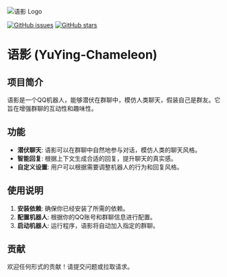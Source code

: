 ![语影 Logo](https://img.qwwq.top/i/2025/02/22/67b9d38f8697c.png)

[![GitHub issues](https://img.shields.io/github/issues/yourusername/YuYing-Chameleon.svg)](https://github.com/yourusername/YuYing-Chameleon/issues) [![GitHub stars](https://img.shields.io/github/stars/yourusername/YuYing-Chameleon.svg)](https://github.com/yourusername/YuYing-Chameleon/stargazers)

# 语影 (YuYing-Chameleon)

## 项目简介
语影是一个QQ机器人，能够潜伏在群聊中，模仿人类聊天，假装自己是群友。它旨在增强群聊的互动性和趣味性。

## 功能
- **潜伏聊天**: 语影可以在群聊中自然地参与对话，模仿人类的聊天风格。
- **智能回复**: 根据上下文生成合适的回复，提升聊天的真实感。
- **自定义设置**: 用户可以根据需要调整机器人的行为和回复风格。

## 使用说明
1. **安装依赖**: 确保你已经安装了所需的依赖。
2. **配置机器人**: 根据你的QQ账号和群聊信息进行配置。
3. **启动机器人**: 运行程序，语影将自动加入指定的群聊。

## 贡献
欢迎任何形式的贡献！请提交问题或拉取请求。
